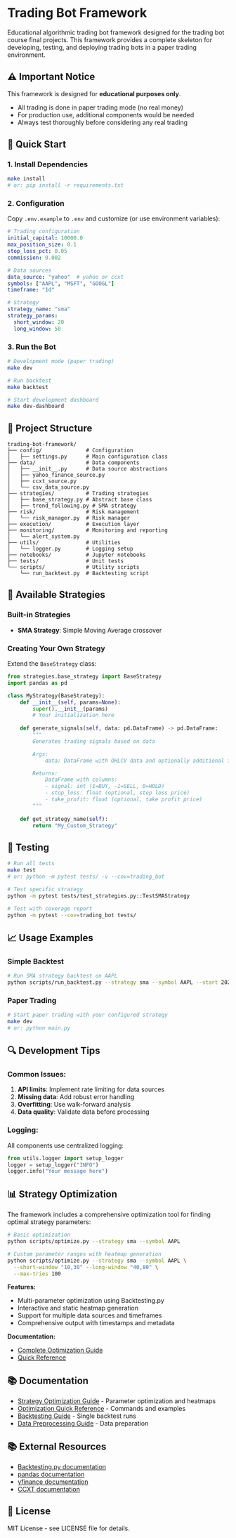 # Trading Bot Framework

Educational algorithmic trading bot framework designed for the trading bot course final projects. This framework provides a complete skeleton for developing, testing, and deploying trading bots in a paper trading environment.

## ⚠️ Important Notice
This framework is designed for **educational purposes only**.
- All trading is done in paper trading mode (no real money)
- For production use, additional components would be needed
- Always test thoroughly before considering any real trading

## 🚀 Quick Start

### 1. Install Dependencies
```bash
make install
# or: pip install -r requirements.txt
```

### 2. Configuration
Copy `.env.example` to `.env` and customize (or use environment variables):

```yaml
# Trading configuration
initial_capital: 10000.0
max_position_size: 0.1
stop_loss_pct: 0.05
commission: 0.002

# Data sources
data_source: "yahoo"  # yahoo or ccxt
symbols: ["AAPL", "MSFT", "GOOGL"]
timeframe: "1d"

# Strategy
strategy_name: "sma"
strategy_params:
  short_window: 20
  long_window: 50
```

### 3. Run the Bot

```bash
# Development mode (paper trading)
make dev

# Run backtest
make backtest

# Start development dashboard
make dev-dashboard
```

## 📁 Project Structure

```
trading-bot-framework/
├── config/              # Configuration
│   ├── settings.py      # Main configuration class
├── data/                # Data components
│   ├── __init__.py      # Data source abstractions
│   ├── yahoo_finance_source.py
│   ├── ccxt_source.py
│   └── csv_data_source.py
├── strategies/          # Trading strategies
│   ├── base_strategy.py # Abstract base class
│   ├── trend_following.py # SMA strategy
├── risk/                # Risk management
│   └── risk_manager.py  # Risk manager
├── execution/           # Execution layer
├── monitoring/          # Monitoring and reporting
│   └── alert_system.py
├── utils/               # Utilities
│   └── logger.py        # Logging setup
├── notebooks/           # Jupyter notebooks
├── tests/               # Unit tests
└── scripts/             # Utility scripts
    └── run_backtest.py  # Backtesting script
```

## 🔧 Available Strategies

### Built-in Strategies
- **SMA Strategy**: Simple Moving Average crossover

### Creating Your Own Strategy

Extend the `BaseStrategy` class:

```python
from strategies.base_strategy import BaseStrategy
import pandas as pd

class MyStrategy(BaseStrategy):
    def __init__(self, params=None):
        super().__init__(params)
        # Your initialization here
    
    def generate_signals(self, data: pd.DataFrame) -> pd.DataFrame:
        """
        Generates trading signals based on data

        Args:
            data: DataFrame with OHLCV data and optionally additional feature columns

        Returns:
            DataFrame with columns:
            - signal: int (1=BUY, -1=SELL, 0=HOLD)
            - stop_loss: float (optional, stop loss price)
            - take_profit: float (optional, take profit price)
        """
    
    def get_strategy_name(self):
        return "My_Custom_Strategy"
```

## 🧪 Testing

```bash
# Run all tests
make test
# or: python -m pytest tests/ -v --cov=trading_bot

# Test specific strategy
python -m pytest tests/test_strategies.py::TestSMAStrategy

# Test with coverage report
python -m pytest --cov=trading_bot tests/
```

## 📈 Usage Examples

### Simple Backtest
```bash
# Run SMA strategy backtest on AAPL
python scripts/run_backtest.py --strategy sma --symbol AAPL --start 2022-01-01 --end 2023-12-31
```

### Paper Trading
```bash
# Start paper trading with your configured strategy
make dev
# or: python main.py
```

## 🔍 Development Tips

### Common Issues:
1. **API limits**: Implement rate limiting for data sources
2. **Missing data**: Add robust error handling
3. **Overfitting**: Use walk-forward analysis
4. **Data quality**: Validate data before processing

### Logging:
All components use centralized logging:
```python
from utils.logger import setup_logger
logger = setup_logger("INFO")
logger.info("Your message here")
```

## 📊 Strategy Optimization

The framework includes a comprehensive optimization tool for finding optimal strategy parameters:

```bash
# Basic optimization
python scripts/optimize.py --strategy sma --symbol AAPL

# Custom parameter ranges with heatmap generation
python scripts/optimize.py --strategy sma --symbol AAPL \
  --short-window "10,30" --long-window "40,80" \
  --max-tries 100
```

**Features:**
- Multi-parameter optimization using Backtesting.py
- Interactive and static heatmap generation
- Support for multiple data sources and timeframes
- Comprehensive output with timestamps and metadata

**Documentation:**
- [Complete Optimization Guide](docs/OPTIMIZATION_README.md)
- [Quick Reference](docs/OPTIMIZE_QUICK_REFERENCE.md)

## 📚 Documentation

- [Strategy Optimization Guide](docs/OPTIMIZATION_README.md) - Parameter optimization and heatmaps
- [Optimization Quick Reference](docs/OPTIMIZE_QUICK_REFERENCE.md) - Commands and examples
- [Backtesting Guide](docs/BACKTESTING_README.md) - Single backtest runs
- [Data Preprocessing Guide](docs/PREPROCESSING_README.md) - Data preparation

## 📚 External Resources

- [Backtesting.py documentation](https://kernc.github.io/backtesting.py/)
- [pandas documentation](https://pandas.pydata.org/docs/)
- [yfinance documentation](https://pypi.org/project/yfinance/)
- [CCXT documentation](https://docs.ccxt.com/)

## 📄 License

MIT License - see LICENSE file for details.